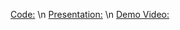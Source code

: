 [Code:](https://github.com/darrelchang03/ai_recommender) \n
[Presentation:](https://docs.google.com/presentation/d/18ApdtJZjXGk12_XX4Qx7TkF7Cx18z-M4l-Jdm7hUVH4/edit?usp=sharing) \n
[Demo Video:]()
